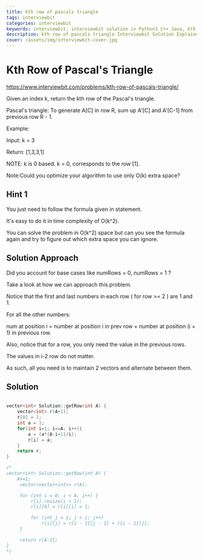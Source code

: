 ```yaml
---
title: kth row of pascals triangle
tags: interviewbit
categories: interviewbit
keywords: interviewbit, interviewbit solution in Python3 C++ Java, kth row of pascals triangle solution
description: kth row of pascals triangle Interviewbit Solution Explained
cover: /assets/img/interviewbit-cover.jpg
---
```


# Kth Row of Pascal's Triangle

https://www.interviewbit.com/problems/kth-row-of-pascals-triangle/

Given an index k, return the kth row of the Pascal's triangle.

Pascal's triangle: To generate A[C] in row R, sum up A'[C] and A'[C-1] from previous row R - 1.

Example:

Input: k = 3

Return: [1,3,3,1]

NOTE: k is 0 based. k = 0, corresponds to the row [1]. 

Note:Could you optimize your algorithm to use only O(k) extra space?

## Hint 1

You just need to follow the formula given in statement.

It's easy to do it in time complexity of O(k^2).

You can solve the problem in O(k^2) space but can you see the formula again and try to figure out which extra space you can ignore.

## Solution Approach

Did you account for base cases like numRows = 0, numRows = 1 ?

Take a look at how we can approach this problem.

Notice that the first and last numbers in each row ( for row >= 2 ) are 1 and 1.

For all the other numbers:

num at position i = number at position i in prev row + number at position (i + 1) in previous row.

Also, notice that for a row, you only need the value in the previous rows.

The values in i-2 row do not matter.

As such, all you need is to maintain 2 vectors and alternate between them.


## Solution

```cpp

vector<int> Solution::getRow(int A) {
    vector<int> r(A+1);
    r[0] = 1;
    int a = 1;
    for(int i=1; i<=A; i++){
        a = (a*(A-i+1)/i);
        r[i] = a;
    }
    return r;
}

/*
vector<int> Solution::getRow(int A) {
    A+=1;
     vector<vector<int>> r(A);

     for (int i = 0; i < A; i++) {
         r[i].resize(i + 1);
         r[i][0] = r[i][i] = 1;

         for (int j = 1; j < i; j++)
             r[i][j] = r[i - 1][j - 1] + r[i - 1][j];
     }

     return r[A-1];
}
*/
```
